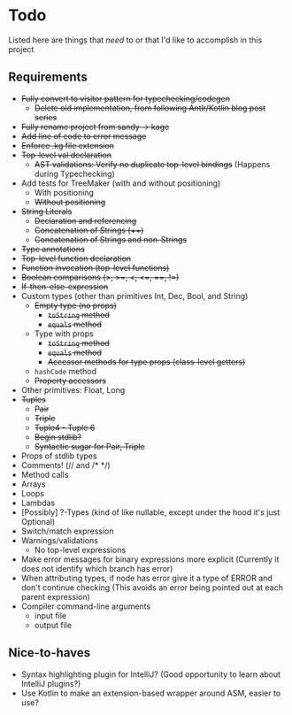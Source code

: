 # Todo
Listed here are things that _need_ to or that I'd like to accomplish in this project

## Requirements
- ~~Fully convert to visitor pattern for typechecking/codegen~~
  - ~~Delete old implementation, from following Antlr/Kotlin blog post series~~
- ~~Fully rename project from sandy -> kage~~
- ~~Add line of code to error message~~
- ~~Enforce .kg file extension~~
- ~~Top-level val declaration~~
  - ~~AST validations: Verify no duplicate top-level bindings~~ (Happens during Typechecking)
- Add tests for TreeMaker (with and without positioning)
  - With positioning
  - ~~Without positioning~~
- ~~String Literals~~
  - ~~Declaration and referencing~~
  - ~~Concatenation of Strings (++)~~
  - ~~Concatenation of Strings and non-Strings~~
- ~~Type annotations~~
- ~~Top-level function declaration~~
- ~~Function invocation (top-level functions)~~
- ~~Boolean comparisons (>, >=, <, <=, ==, !=)~~
- ~~If-then-else-expression~~
- Custom types (other than primitives Int, Dec, Bool, and String)
  - ~~Empty type (no props)~~
    - ~~`toString` method~~
    - ~~`equals` method~~
  - Type with props
    - ~~`toString` method~~
    - ~~`equals` method~~
    - ~~Accessor methods for type props (class-level getters)~~
  - `hashCode` method
  - ~~Property accessors~~
- Other primitives: Float, Long
- ~~Tuples~~
  - ~~Pair~~
  - ~~Triple~~
  - ~~Tuple4 - Tuple 6~~
  - ~~Begin stdlib?~~
  - ~~Syntactic sugar for Pair, Triple~~
- Props of stdlib types
- Comments! (// and /* */)
- Method calls
- Arrays
- Loops
- Lambdas
- [Possibly] ?-Types (kind of like nullable, except under the hood it's just Optional)
- Switch/match expression
- Warnings/validations
  - No top-level expressions
- Make error messages for binary expressions more explicit
    (Currently it does not identify which branch has error)
- When attributing types, if node has error give it a type of ERROR and don't continue checking
    (This avoids an error being pointed out at each parent expression)
- Compiler command-line arguments
  - input file
  - output file


## Nice-to-haves
- Syntax highlighting plugin for IntelliJ? (Good opportunity to learn about IntelliJ plugins?)
- Use Kotlin to make an extension-based wrapper around ASM, easier to use?
